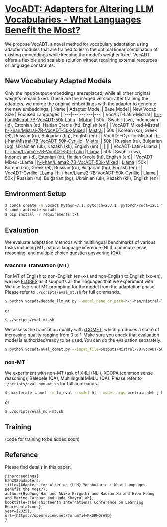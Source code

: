 # [VocADT: Adapters for Altering LLM Vocabularies - What Languages Benefit the Most?](https://openreview.net/forum?id=KxQRHOre9D)
We propose VocADT, a novel method for vocabulary adaptation using adapter modules that are trained to learn the optimal linear combination of existing embeddings while keeping the model’s weights fixed. 
VocADT offers a flexible and scalable solution without requiring external resources or language constraints.

## New Vocabulary Adapted Models
Only the input/output embeddings are replaced, while all other original weights remain fixed.
These are the merged version: after training the adapters, we merge the original embeddings with the adapter to generate the new embeddings.
| Name | Adapted Model | Base Model | New Vocab Size | Focused Languages |
|---|---|---|---|---|
| VocADT-Latin-Mistral | [h-j-han/Mistral-7B-VocADT-50k-Latin](https://huggingface.co/h-j-han/Mistral-7B-VocADT-50k-Latin) | [Mistral](https://huggingface.co/mistralai/Mistral-7B-v0.1) | 50k | Swahili (sw), Indonesian (id), Estonian (et), Haitian Creole (ht), English (en)|
| VocADT-Mixed-Mistral | [h-j-han/Mistral-7B-VocADT-50k-Mixed](https://huggingface.co/h-j-han/Mistral-7B-VocADT-50k-Mixed) | [Mistral](https://huggingface.co/mistralai/Mistral-7B-v0.1) | 50k | Korean (ko), Greek (el), Russian (ru), Bulgarian (bg), English (en) |
| VocADT-Cyrillic-Mistral | [h-j-han/Mistral-7B-VocADT-50k-Cyrillic](https://huggingface.co/h-j-han/Mistral-7B-VocADT-50k-Cyrillic) | [Mistral](https://huggingface.co/mistralai/Mistral-7B-v0.1) | 50k | Russian (ru), Bulgarian (bg), Ukrainian (uk), Kazakh (kk), English (en) |
|||||
| VocADT-Latin-LLama | [h-j-han/Llama2-7B-VocADT-50k-Latin](https://huggingface.co/h-j-han/Llama2-7B-VocADT-50k-Latin) | [Llama](https://huggingface.co/meta-llama/Llama-2-7b-hf) | 50k | Swahili (sw), Indonesian (id), Estonian (et), Haitian Creole (ht), English (en)|
| VocADT-Mixed-LLama | [h-j-han/Llama2-7B-VocADT-50k-Mixed](https://huggingface.co/h-j-han/Llama2-7B-VocADT-50k-Mixed) | [Llama](https://huggingface.co/meta-llama/Llama-2-7b-hf) | 50k | Korean (ko), Greek (el), Russian (ru), Bulgarian (bg), English (en) |
| VocADT-Cyrillic-LLama | [h-j-han/Llama2-7B-VocADT-50k-Cyrillic](https://huggingface.co/h-j-han/Llama2-7B-VocADT-50k-Cyrillic) | [Llama](https://huggingface.co/meta-llama/Llama-2-7b-hf) | 50k | Russian (ru), Bulgarian (bg), Ukrainian (uk), Kazakh (kk), English (en) |
## Environment Setup
```bash
$ conda create -n vocadt Python=3.11 pytorch=2.3.1  pytorch-cuda=12.1 torchvision torchaudio -c pytorch -c nvidia
$ conda activate vocadt
$ pip install -r requirements.txt
```

## Evaluation
We evaluate adaptation methods with multilingual benchmarks of various tasks including MT, natural language inference (NLI), common sense reasoning, and multiple choice question answering (QA).
### Machine Translation (MT)
For MT of English to non-English (en-xx) and non-English to English (xx-en), we use [FLORES](https://huggingface.co/datasets/facebook/flores) as it supports all the languages that we experiment with. We use five-shot MT prompting for the model from the adaptation phase. <!-- , and zero-shot prompting for the model after the ALMA training phase -->
Please refer to `./scripts/eval_mt.sh` for full commands.
```bash
$ python vocadt/decode_llm_mt.py --model_name_or_path=h-j-han/Mistral-7B-VocADT-50k-Latin --src=sw --tgt=en --nsample=100 # for simple test run
```
or 
```bash
$ ./scripts/eval_mt.sh
```

We assess the translation quality with [xCOMET](https://huggingface.co/Unbabel/XCOMET-XL), which produces a score of increasing quality ranging from 0 to 1.
Make sure you check that evaluation model is authorized/ready to be used.
You can do the evaluation separately:
```bash
$ python vocadt/eval_comet.py --input_file=outputs/Mistral-7B-VocADT-50k-Latin/flores100.sw-en.5shot.tsv
```

### non-MT
We experiment with non-MT task of XNLI (NLI), XCOPA (common sense reasoning), Belebele (QA), Multilingual MMLU (QA). Please refer to `./scripts/eval_non-mt.sh` for full commands.
```bash
$ accelerate launch -m lm_eval --model hf --model_args pretrained=h-j-han/Mistral-7B-VocADT-50k-Latin --tasks xnli_sw --num_fewshot 0 # for simple test run
```
or 
```bash
$ ./scripts/eval_non-mt.sh
```

## Training
(code for training to be added soon)

## Reference
Please find details in this paper:
```
@inproceedings{
han2025adapters,
title={Adapters for Altering {LLM} Vocabularies: What Languages Benefit the Most?},
author={HyoJung Han and Akiko Eriguchi and Haoran Xu and Hieu Hoang and Marine Carpuat and Huda Khayrallah},
booktitle={The Thirteenth International Conference on Learning Representations},
year={2025},
url={https://openreview.net/forum?id=KxQRHOre9D}
}
```
